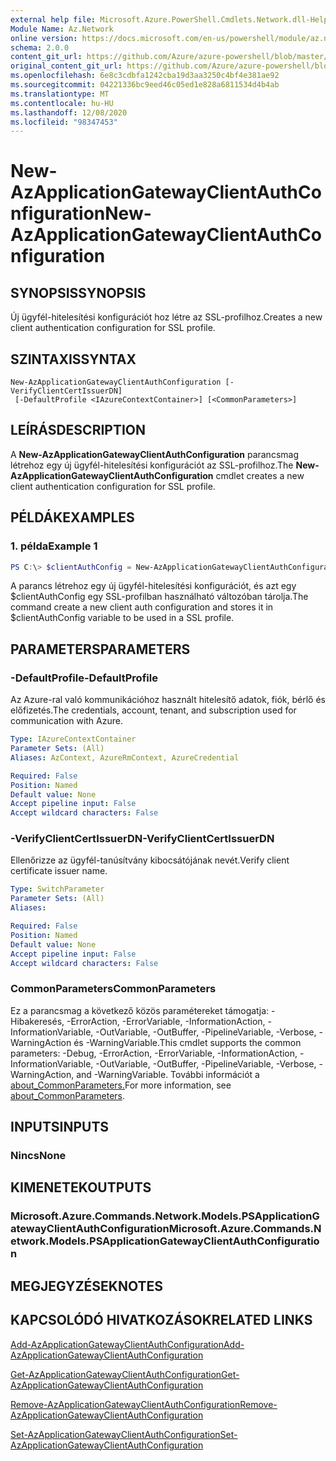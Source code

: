 ```yaml
---
external help file: Microsoft.Azure.PowerShell.Cmdlets.Network.dll-Help.xml
Module Name: Az.Network
online version: https://docs.microsoft.com/en-us/powershell/module/az.network/new-azapplicationgatewayclientauthconfiguration
schema: 2.0.0
content_git_url: https://github.com/Azure/azure-powershell/blob/master/src/Network/Network/help/New-AzApplicationGatewayClientAuthConfiguration.md
original_content_git_url: https://github.com/Azure/azure-powershell/blob/master/src/Network/Network/help/New-AzApplicationGatewayClientAuthConfiguration.md
ms.openlocfilehash: 6e8c3cdbfa1242cba19d3aa3250c4bf4e381ae92
ms.sourcegitcommit: 04221336bc9eed46c05ed1e828a6811534d4b4ab
ms.translationtype: MT
ms.contentlocale: hu-HU
ms.lasthandoff: 12/08/2020
ms.locfileid: "98347453"
---
```

# <span data-ttu-id="5a1a4-101">New-AzApplicationGatewayClientAuthConfiguration</span><span class="sxs-lookup"><span data-stu-id="5a1a4-101">New-AzApplicationGatewayClientAuthConfiguration</span></span>

## <span data-ttu-id="5a1a4-102">SYNOPSIS</span><span class="sxs-lookup"><span data-stu-id="5a1a4-102">SYNOPSIS</span></span>
<span data-ttu-id="5a1a4-103">Új ügyfél-hitelesítési konfigurációt hoz létre az SSL-profilhoz.</span><span class="sxs-lookup"><span data-stu-id="5a1a4-103">Creates a new client authentication configuration for SSL profile.</span></span>

## <span data-ttu-id="5a1a4-104">SZINTAXIS</span><span class="sxs-lookup"><span data-stu-id="5a1a4-104">SYNTAX</span></span>

```
New-AzApplicationGatewayClientAuthConfiguration [-VerifyClientCertIssuerDN]
 [-DefaultProfile <IAzureContextContainer>] [<CommonParameters>]
```

## <span data-ttu-id="5a1a4-105">LEÍRÁS</span><span class="sxs-lookup"><span data-stu-id="5a1a4-105">DESCRIPTION</span></span>
<span data-ttu-id="5a1a4-106">A **New-AzApplicationGatewayClientAuthConfiguration** parancsmag létrehoz egy új ügyfél-hitelesítési konfigurációt az SSL-profilhoz.</span><span class="sxs-lookup"><span data-stu-id="5a1a4-106">The **New-AzApplicationGatewayClientAuthConfiguration** cmdlet creates a new client authentication configuration for SSL profile.</span></span>

## <span data-ttu-id="5a1a4-107">PÉLDÁK</span><span class="sxs-lookup"><span data-stu-id="5a1a4-107">EXAMPLES</span></span>

### <span data-ttu-id="5a1a4-108">1. példa</span><span class="sxs-lookup"><span data-stu-id="5a1a4-108">Example 1</span></span>
```powershell
PS C:\> $clientAuthConfig = New-AzApplicationGatewayClientAuthConfiguration -VerifyClientCertIssuerDN
```

<span data-ttu-id="5a1a4-109">A parancs létrehoz egy új ügyfél-hitelesítési konfigurációt, és azt egy $clientAuthConfig egy SSL-profilban használható változóban tárolja.</span><span class="sxs-lookup"><span data-stu-id="5a1a4-109">The command create a new client auth configuration and stores it in $clientAuthConfig variable to be used in a SSL profile.</span></span> 

## <span data-ttu-id="5a1a4-110">PARAMETERS</span><span class="sxs-lookup"><span data-stu-id="5a1a4-110">PARAMETERS</span></span>

### <span data-ttu-id="5a1a4-111">-DefaultProfile</span><span class="sxs-lookup"><span data-stu-id="5a1a4-111">-DefaultProfile</span></span>
<span data-ttu-id="5a1a4-112">Az Azure-ral való kommunikációhoz használt hitelesítő adatok, fiók, bérlő és előfizetés.</span><span class="sxs-lookup"><span data-stu-id="5a1a4-112">The credentials, account, tenant, and subscription used for communication with Azure.</span></span>

```yaml
Type: IAzureContextContainer
Parameter Sets: (All)
Aliases: AzContext, AzureRmContext, AzureCredential

Required: False
Position: Named
Default value: None
Accept pipeline input: False
Accept wildcard characters: False
```

### <span data-ttu-id="5a1a4-113">-VerifyClientCertIssuerDN</span><span class="sxs-lookup"><span data-stu-id="5a1a4-113">-VerifyClientCertIssuerDN</span></span>
<span data-ttu-id="5a1a4-114">Ellenőrizze az ügyfél-tanúsítvány kibocsátójának nevét.</span><span class="sxs-lookup"><span data-stu-id="5a1a4-114">Verify client certificate issuer name.</span></span>

```yaml
Type: SwitchParameter
Parameter Sets: (All)
Aliases:

Required: False
Position: Named
Default value: None
Accept pipeline input: False
Accept wildcard characters: False
```

### <span data-ttu-id="5a1a4-115">CommonParameters</span><span class="sxs-lookup"><span data-stu-id="5a1a4-115">CommonParameters</span></span>
<span data-ttu-id="5a1a4-116">Ez a parancsmag a következő közös paramétereket támogatja: -Hibakeresés, -ErrorAction, -ErrorVariable, -InformationAction, -InformationVariable, -OutVariable, -OutBuffer, -PipelineVariable, -Verbose, -WarningAction és -WarningVariable.</span><span class="sxs-lookup"><span data-stu-id="5a1a4-116">This cmdlet supports the common parameters: -Debug, -ErrorAction, -ErrorVariable, -InformationAction, -InformationVariable, -OutVariable, -OutBuffer, -PipelineVariable, -Verbose, -WarningAction, and -WarningVariable.</span></span> <span data-ttu-id="5a1a4-117">További információt a [about_CommonParameters.](http://go.microsoft.com/fwlink/?LinkID=113216)</span><span class="sxs-lookup"><span data-stu-id="5a1a4-117">For more information, see [about_CommonParameters](http://go.microsoft.com/fwlink/?LinkID=113216).</span></span>

## <span data-ttu-id="5a1a4-118">INPUTS</span><span class="sxs-lookup"><span data-stu-id="5a1a4-118">INPUTS</span></span>

### <span data-ttu-id="5a1a4-119">Nincs</span><span class="sxs-lookup"><span data-stu-id="5a1a4-119">None</span></span>

## <span data-ttu-id="5a1a4-120">KIMENETEK</span><span class="sxs-lookup"><span data-stu-id="5a1a4-120">OUTPUTS</span></span>

### <span data-ttu-id="5a1a4-121">Microsoft.Azure.Commands.Network.Models.PSApplicationGatewayClientAuthConfiguration</span><span class="sxs-lookup"><span data-stu-id="5a1a4-121">Microsoft.Azure.Commands.Network.Models.PSApplicationGatewayClientAuthConfiguration</span></span>

## <span data-ttu-id="5a1a4-122">MEGJEGYZÉSEK</span><span class="sxs-lookup"><span data-stu-id="5a1a4-122">NOTES</span></span>

## <span data-ttu-id="5a1a4-123">KAPCSOLÓDÓ HIVATKOZÁSOK</span><span class="sxs-lookup"><span data-stu-id="5a1a4-123">RELATED LINKS</span></span>

[<span data-ttu-id="5a1a4-124">Add-AzApplicationGatewayClientAuthConfiguration</span><span class="sxs-lookup"><span data-stu-id="5a1a4-124">Add-AzApplicationGatewayClientAuthConfiguration</span></span>](./Add-AzApplicationGatewayClientAuthConfiguration.md)

[<span data-ttu-id="5a1a4-125">Get-AzApplicationGatewayClientAuthConfiguration</span><span class="sxs-lookup"><span data-stu-id="5a1a4-125">Get-AzApplicationGatewayClientAuthConfiguration</span></span>](./Get-AzApplicationGatewayClientAuthConfiguration.md)

[<span data-ttu-id="5a1a4-126">Remove-AzApplicationGatewayClientAuthConfiguration</span><span class="sxs-lookup"><span data-stu-id="5a1a4-126">Remove-AzApplicationGatewayClientAuthConfiguration</span></span>](./Remove-AzApplicationGatewayClientAuthConfiguration.md)

[<span data-ttu-id="5a1a4-127">Set-AzApplicationGatewayClientAuthConfiguration</span><span class="sxs-lookup"><span data-stu-id="5a1a4-127">Set-AzApplicationGatewayClientAuthConfiguration</span></span>](./Set-AzApplicationGatewayClientAuthConfiguration.md)